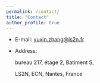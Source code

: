 ```yaml
---
permalink: /contact/
title: "Contact"
author_profile: true
---
```


* E-mail: yuxin.zhang@ls2n.fr
* Address:
  
  bureau 217, étage 2, Batiment S,
  
  LS2N, ECN, Nantes, France
